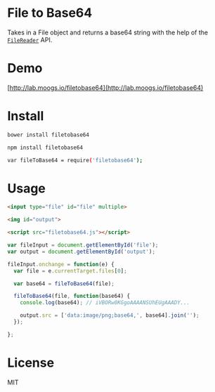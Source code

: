 # File to Base64

Takes in a File object and returns a base64 string with the help of the [`FileReader`](https://developer.mozilla.org/en-US/docs/Web/API/FileReader) API.

# Demo

[http://lab.moogs.io/filetobase64](http://lab.moogs.io/filetobase64)

# Install

```bash
bower install filetobase64
```

```bash
npm install filetobase64

var fileToBase64 = require('filetobase64');
```

# Usage

```html
<input type="file" id="file" multiple>

<img id="output">

<script src="filetobase64.js"></script>
```

```javascript
var fileInput = document.getElementById('file');
var output = document.getElementById('output');

fileInput.onchange = function(e) {
  var file = e.currentTarget.files[0];

  var base64 = fileToBase64(file);

  fileToBase64(file, function(base64) {
    console.log(base64); // iVBORw0KGgoAAAANSUhEUgAAADY...

    output.src = ['data:image/png;base64,', base64].join('');
  });

};
```

# License

MIT
